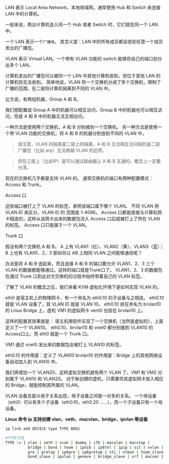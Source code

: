 LAN 表示 Local Area Network，本地局域网，通常使用 Hub 和 Switch 来连接 LAN 中的计算机。

一般来说，两台计算机连入同一个 Hub 或者 Switch 时，它们就在同一个 LAN 中。

一个 LAN 表示一个`广播域`。 其含义是：LAN 中的所有成员都会收到任意一个成员发出的广播包。 

VLAN 表示 Virtual LAN。一个带有 VLAN 功能的 switch 能够将自己的端口划分出多个 LAN。

计算机发出的广播包可以被同一个 LAN 中其他计算机收到，但位于其他 LAN 的计算机则无法收到。 简单地说，VLAN 将一个交换机分成了多个交换机，限制了广播的范围，在二层将计算机隔离到不同的 VLAN 中。 

比方说，有两组机器，Group A 和 B。

我们想配置成 Group A 中的机器可以相互访问，Group B 中的机器也可以相互访问，但是 A 和 B 中的机器无法互相访问。

一种方法是使用两个交换机，A 和 B 分别接到一个交换机。 另一种方法是使用一个带 VLAN 功能的交换机，将 A 和 B 的机器分别放到不同的 VLAN 中。 

> 请注意，VLAN 的隔离是二层上的隔离，A 和 B 无法相互访问指的是二层广播包（比如 arp）无法跨越 VLAN 的边界。

> 但在三层上（比如IP）是可以通过路由器让 A 和 B 互通的。概念上一定要分清。 

现在的交换机几乎都是支持 VLAN 的。 通常交换机的端口有两种配置模式： Access 和 Trunk。

Access 口

这些端口被打上了 VLAN 的标签，表明该端口属于哪个 VLAN。 不同 VLAN 用 VLAN ID 来区分，VLAN ID 的 范围是 1-4096。 Access 口都是直接与计算机网卡相连的，这样从该网卡出来的数据包流入 Access 口后就被打上了所在 VLAN 的标签。 Access 口只能属于一个 VLAN。 

Trunk 口

假设有两个交换机 A 和 B。 A 上有 VLAN1（红）、VLAN2（黄）、VLAN3（蓝）；B 上也有 VLAN1、2、3 那如何让 AB 上相同 VLAN 之间能够通信呢？ 

办法是将 A 和 B 连起来，而且连接 A 和 B 的端口要允许 VLAN1、2、3 三个 VLAN 的数据都能够通过。这样的端口就是Trunk口了。 VLAN1、2、3 的数据包在通过 Trunk 口到达对方交换机的过程中始终带着自己的 VLAN 标签。 

了解了 VLAN 的概念之后，我们来看 KVM 虚拟化环境下是如何实现 VLAN 的。

eth0 是宿主机上的物理网卡，有一个命名为 eth0.10 的子设备与之相连。 eth0.10 就是 VLAN 设备了，其 VLAN ID 就是 VLAN 10。 eth0.10 挂在命名为 brvlan10 的 Linux Bridge 上，虚机 VM1 的虚拟网卡 vent0 也挂在 brvlan10 上。 

这样的配置其效果就是： 宿主机用软件实现了一个交换机（当然是虚拟的），上面定义了一个 VLAN10。 eth0.10，brvlan10 和 vnet0 都分别接到 VLAN10 的 Access口上。而 eth0 就是一个 Trunk 口。

VM1 通过 vnet0 发出来的数据包会被打上 VLAN10 的标签。 

eth0.10 的作用是：定义了 VLAN10 brvlan10 的作用是：Bridge 上的其他网络设备自动加入到 VLAN10 中。

我们再增加一个 VLAN20，这样虚拟交换机就有两个 VLAN 了，VM1 和 VM2 分别属于 VLAN10 和 VLAN20。 对于新创建的虚机，只需要将其虚拟网卡放入相应的 Bridge，就能控制其所属的 VLAN。 

VLAN 设备总是以母子关系出现，母子设备之间是一对多的关系。 一个母设备（eth0）可以有多个子设备（eth0.10，eth0.20 ……），而一个子设备只有一个母设备。

**Linux 命令 ip 支持创建 vlan、veth、macvlan、bridge、ipvlan 等设备**

```bash
ip link add DEVICE type TYPE ARGS

#TYPE可选
TYPE := { vlan | veth | vcan | dummy | ifb | macvlan | macvtap |
          bridge | bond | team | ipoib | ip6tnl | ipip | sit | vxlan |
          gre | gretap | ip6gre | ip6gretap | vti | nlmon | team_slave |
          bond_slave | ipvlan | geneve | bridge_slave | vrf | macsec }


```
